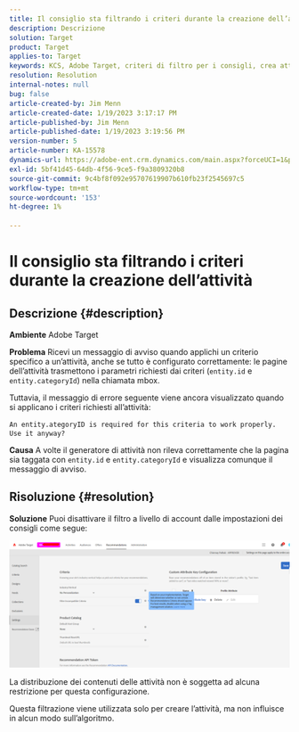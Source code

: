 ```yaml
---
title: Il consiglio sta filtrando i criteri durante la creazione dell’attività
description: Descrizione
solution: Target
product: Target
applies-to: Target
keywords: KCS, Adobe Target, criteri di filtro per i consigli, crea attività, URL attività, entità, categoryID, entity.id, entity.categoryId
resolution: Resolution
internal-notes: null
bug: false
article-created-by: Jim Menn
article-created-date: 1/19/2023 3:17:17 PM
article-published-by: Jim Menn
article-published-date: 1/19/2023 3:19:56 PM
version-number: 5
article-number: KA-15578
dynamics-url: https://adobe-ent.crm.dynamics.com/main.aspx?forceUCI=1&pagetype=entityrecord&etn=knowledgearticle&id=80240b57-0c98-ed11-aad1-6045bd0065f9
exl-id: 5bf41d45-64db-4f56-9ce5-f9a3809320b8
source-git-commit: 9c4bf8f092e95707619907b610fb23f2545697c5
workflow-type: tm+mt
source-wordcount: '153'
ht-degree: 1%

---
```


# Il consiglio sta filtrando i criteri durante la creazione dell’attività

## Descrizione {#description}


<b>Ambiente</b>
Adobe Target

<b>Problema</b>
Ricevi un messaggio di avviso quando applichi un criterio specifico a un’attività, anche se tutto è configurato correttamente: le pagine dell’attività trasmettono i parametri richiesti dai criteri (`entity.id` e `entity.categoryId`) nella chiamata mbox.

Tuttavia, il messaggio di errore seguente viene ancora visualizzato quando si applicano i criteri richiesti all’attività:


```
An entity.ategoryID is required for this criteria to work properly. Use it anyway?
```


<b>Causa</b>
A volte il generatore di attività non rileva correttamente che la pagina sia taggata con `entity.id` e `entity.categoryId` e visualizza comunque il messaggio di avviso.




## Risoluzione {#resolution}


<b>Soluzione</b>
Puoi disattivare il filtro a livello di account dalle impostazioni dei consigli come segue:

![](assets/39ed0575-0c98-ed11-aad1-6045bd0065f9.png)













La distribuzione dei contenuti delle attività non è soggetta ad alcuna restrizione per questa configurazione.

Questa filtrazione viene utilizzata solo per creare l’attività, ma non influisce in alcun modo sull’algoritmo.
